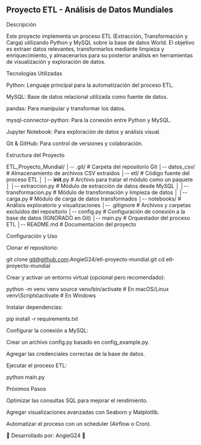 ## Proyecto ETL - Análisis de Datos Mundiales

Descripción

Este proyecto implementa un proceso ETL (Extracción, Transformación y Carga) utilizando Python y MySQL sobre la base de datos World. El objetivo es extraer datos relevantes, transformarlos mediante limpieza y enriquecimiento, y almacenarlos para su posterior análisis en herramientas de visualización y exploración de datos.

Tecnologías Utilizadas

Python: Lenguaje principal para la automatización del proceso ETL.

MySQL: Base de datos relacional utilizada como fuente de datos.

pandas: Para manipular y transformar los datos.

mysql-connector-python: Para la conexión entre Python y MySQL.

Jupyter Notebook: Para exploración de datos y análisis visual.

Git & GitHub: Para control de versiones y colaboración.

Estructura del Proyecto

ETL_Proyecto_Mundial/
│-- .git/                 # Carpeta del repositorio Git
│-- datos_csv/            # Almacenamiento de archivos CSV extraídos
│-- etl/                  # Código fuente del proceso ETL
│   │-- __init__.py       # Archivo para tratar el módulo como un paquete
│   │-- extraccion.py     # Módulo de extracción de datos desde MySQL
│   │-- transformacion.py # Módulo de transformación y limpieza de datos
│   │-- carga.py          # Módulo de carga de datos transformados
│-- notebooks/            # Análisis exploratorio y visualizaciones
│-- .gitignore            # Archivos y carpetas excluidos del repositorio
│-- config.py             # Configuración de conexión a la base de datos (IGNORADO en Git)
│-- main.py               # Orquestador del proceso ETL
│-- README.md             # Documentación del proyecto

Configuración y Uso

Clonar el repositorio:

git clone git@github.com:AngieG24/etl-proyecto-mundial.git
cd etl-proyecto-mundial

Crear y activar un entorno virtual (opcional pero recomendado):

python -m venv venv
source venv/bin/activate  # En macOS/Linux
venv\Scripts\activate  # En Windows

Instalar dependencias:

pip install -r requirements.txt

Configurar la conexión a MySQL:

Crear un archivo config.py basado en config_example.py.

Agregar las credenciales correctas de la base de datos.

Ejecutar el proceso ETL:

python main.py

Próximos Pasos

Optimizar las consultas SQL para mejorar el rendimiento.

Agregar visualizaciones avanzadas con Seaborn y Matplotlib.

Automatizar el proceso con un scheduler (Airflow o Cron).

📌 Desarrollado por: AngieG24  🚀



